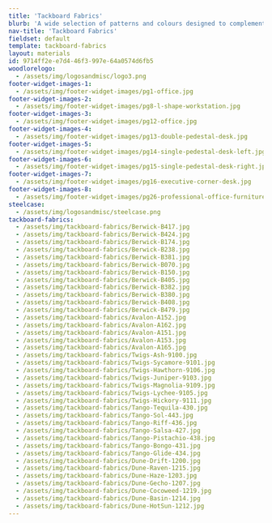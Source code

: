 ```yaml
---
title: 'Tackboard Fabrics'
blurb: 'A wide selection of patterns and colours designed to complement your office environment.'
nav-title: 'Tackboard Fabrics'
fieldset: default
template: tackboard-fabrics
layout: materials
id: 9714ff2e-e7d4-46f3-997e-64a0574d6fb5
woodlorelogo:
  - /assets/img/logosandmisc/logo3.png
footer-widget-images-1:
  - /assets/img/footer-widget-images/pg1-office.jpg
footer-widget-images-2:
  - /assets/img/footer-widget-images/pg8-l-shape-workstation.jpg
footer-widget-images-3:
  - /assets/img/footer-widget-images/pg12-office.jpg
footer-widget-images-4:
  - /assets/img/footer-widget-images/pg13-double-pedestal-desk.jpg
footer-widget-images-5:
  - /assets/img/footer-widget-images/pg14-single-pedestal-desk-left.jpg
footer-widget-images-6:
  - /assets/img/footer-widget-images/pg15-single-pedestal-desk-right.jpg
footer-widget-images-7:
  - /assets/img/footer-widget-images/pg16-executive-corner-desk.jpg
footer-widget-images-8:
  - /assets/img/footer-widget-images/pg26-professional-office-furniture.jpg
steelcase:
  - /assets/img/logosandmisc/steelcase.png
tackboard-fabrics:
  - /assets/img/tackboard-fabrics/Berwick-B417.jpg
  - /assets/img/tackboard-fabrics/Berwick-B424.jpg
  - /assets/img/tackboard-fabrics/Berwick-B174.jpg
  - /assets/img/tackboard-fabrics/Berwick-B238.jpg
  - /assets/img/tackboard-fabrics/Berwick-B381.jpg
  - /assets/img/tackboard-fabrics/Berwick-B070.jpg
  - /assets/img/tackboard-fabrics/Berwick-B150.jpg
  - /assets/img/tackboard-fabrics/Berwick-B405.jpg
  - /assets/img/tackboard-fabrics/Berwick-B382.jpg
  - /assets/img/tackboard-fabrics/Berwick-B380.jpg
  - /assets/img/tackboard-fabrics/Berwick-B408.jpg
  - /assets/img/tackboard-fabrics/Berwick-B479.jpg
  - /assets/img/tackboard-fabrics/Avalon-A152.jpg
  - /assets/img/tackboard-fabrics/Avalon-A162.jpg
  - /assets/img/tackboard-fabrics/Avalon-A151.jpg
  - /assets/img/tackboard-fabrics/Avalon-A153.jpg
  - /assets/img/tackboard-fabrics/Avalon-A165.jpg
  - /assets/img/tackboard-fabrics/Twigs-Ash-9100.jpg
  - /assets/img/tackboard-fabrics/Twigs-Sycamore-9101.jpg
  - /assets/img/tackboard-fabrics/Twigs-Hawthorn-9106.jpg
  - /assets/img/tackboard-fabrics/Twigs-Juniper-9103.jpg
  - /assets/img/tackboard-fabrics/Twigs-Magnolia-9109.jpg
  - /assets/img/tackboard-fabrics/Twigs-Lychee-9105.jpg
  - /assets/img/tackboard-fabrics/Twigs-Hickory-9111.jpg
  - /assets/img/tackboard-fabrics/Tango-Tequila-430.jpg
  - /assets/img/tackboard-fabrics/Tango-Sol-443.jpg
  - /assets/img/tackboard-fabrics/Tango-Riff-436.jpg
  - /assets/img/tackboard-fabrics/Tango-Salsa-427.jpg
  - /assets/img/tackboard-fabrics/Tango-Pistachio-438.jpg
  - /assets/img/tackboard-fabrics/Tango-Bongo-431.jpg
  - /assets/img/tackboard-fabrics/Tango-Glide-434.jpg
  - /assets/img/tackboard-fabrics/Dune-Drift-1200.jpg
  - /assets/img/tackboard-fabrics/Dune-Raven-1215.jpg
  - /assets/img/tackboard-fabrics/Dune-Haze-1203.jpg
  - /assets/img/tackboard-fabrics/Dune-Gecho-1207.jpg
  - /assets/img/tackboard-fabrics/Dune-Cocoweed-1219.jpg
  - /assets/img/tackboard-fabrics/Dune-Basin-1214.jpg
  - /assets/img/tackboard-fabrics/Dune-HotSun-1212.jpg
---
```

